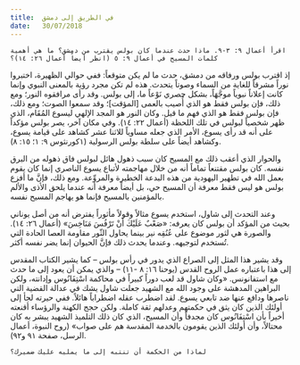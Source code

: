 ```yaml
---
title:  في الطريق إلى دمشق
date:   30/07/2018
---
```


`اقرأ أعمال ٩: ٣-٩. ماذا حدث عندما كان بولس يقترب من دمشق؟ ما هي أهمية كلمات المسيح في أعمال ٩: ٥ (انظر أيضاً أعمال ٢٦: ١٤)؟`

إذ اقترب بولس ورفاقه من دمشق، حدث ما لم يكن متوقعاً: ففي حوالي الظهيرة، اختبروا نوراً مشرقاً للغاية من السماء وصوتاً يتحدث. هذه لم تكن مجرد رؤية بالمعنى النبوي وإنما كانت إعلاناً نبوياً موجَّهَاً، بشكل حصري نَوْعاً ما، إلى بولس. وقد رأى مرافقوه النور؛ ومع ذلك، فإن بولس فقط هو الذي أُصيب بالعمى [المؤقت]؛ وقد سمعوا الصوت؛ ومع ذلك، فإن بولس فقط هو الذي فهم ما قيل. وكان النور هو المجد الإلهي ليسوع المُقَام، الذي ظهر شخصياً لبولس في تلك اللحظة (أعمال ٢٢: ١٤). وفي مكان آخر، يصر بولس مؤكداً على أنه قد رأى يسوع، الأمر الذي جعله مساوياً للاثنا عشر كشاهد على قيامة يسوع، وكشاهد أيضاً على سلطة بولس الرسولية (١كورنثوس ٩: ١؛ ١٥: ٨).

والحوار الذي أعقب ذلك مع المسيح كان سبب ذهول هائل لبولس فاق ذهوله من البرق نفسه. كان بولس مقتنعاً تماماً أنه من خلال مهاجمته لأتباع يسوع الناصري إنما كان يقوم بعمل الله في تطهير اليهودية من هذه البدعة الخطيرة والمروِّعة. ومع ذلك، فإنَّ ما أفزع بولس هو ليس فقط معرفة أن المسيح حي، بل أيضاً معرفة أنه عندما يلحق الأذى والألم بالمؤمنين بالمسيح فإنما هو يهاجم المسيح نفسه.

وعند التحدث إلى شاول، استخدم يسوع مثالاً وقولاً مأثوراً يفترض أنه من أصل يوناني بحيث من المؤكد أن بولس كان يعرفه: «صَعْبٌ عَلَيْكَ أَنْ تَرْفُسَ مَنَاخِسَ» (أعمال ٢٦: ١٤). والصورة هي لثور موضوع على عُنُقِه نير بينما يحاول الثّور مقاومة العصا الحادة التي تُستخدم لتوجيهه. وعندما يحدث ذلك فإنَّ الحيوان إنما يضر نفسه أكثر.

وقد يشير هذا المثل إلى الصراع الذي يدور في رأس بولس – كما يشير الكتاب المقدس إلى هذا باعتباره عمل الروح القدس (يوحنا ١٦: ٨ -١١) – والذي يمكن أن يعود إلى ما حدث مع استفانونس. «وكان شاول قد لعب دوراً كبيراً في محاكمة اسْتِفَانُوس وإدانته، ولكن البراهين المدهشة على وجود الله مع الشهيد جعلت شاول يشك في عدالة القضية التي ناصرها ودافع عنها ضد تابعي يسوع. لقد اضطرب عقله اضطراباً هائلاً. ففي حيرته لجأ إلى أولئك الذين كان يثق في حكمتهم وعدلهم ثقة كاملة. ولكن حجج الكهنة والرؤساء أقنعته أخيراً بأن اسْتِفَانُوس كان مجدفاً وأن المسيح، الذي كان ذلك التلميذ الشهيد يبشر به كان محتالاً، وأن أولئك الذين يقومون بالخدمة المقدسة هم على صواب» (روح النبوة، أعمال الرسل، صفحة ٩١ و٩٢).

`لماذا من الحكمة أن تنتبه إلى ما يمليه عليك ضميرك؟`